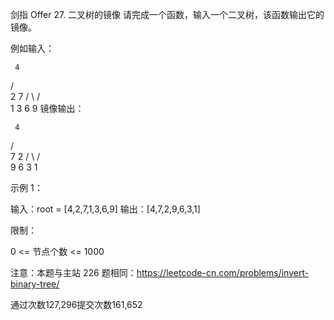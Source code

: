 剑指 Offer 27. 二叉树的镜像
请完成一个函数，输入一个二叉树，该函数输出它的镜像。

例如输入：

     4
/   \
2     7
/ \   / \
1   3 6   9
镜像输出：

     4
/   \
7     2
/ \   / \
9   6 3   1



示例 1：

输入：root = [4,2,7,1,3,6,9]
输出：[4,7,2,9,6,3,1]


限制：

0 <= 节点个数 <= 1000

注意：本题与主站 226 题相同：https://leetcode-cn.com/problems/invert-binary-tree/

通过次数127,296提交次数161,652